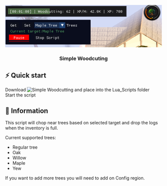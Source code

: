 <a name="readme-top"></a>
<div align="center">
  <img src="images/Basic WC.png" alt="wc">
  <h3 align="center">Simple Woodcuting</h3>
</div>

## ⚡️ Quick start

Download ![Simple Woodcutting](SimpleWoodcutting.lua) and place into the Lua_Scripts folder<br>
Start the script

## 📖 Information

This script will chop near trees based on selected target and drop the logs when the inventory is full.

Current supported trees:
- Regular tree
- Oak
- Willow
- Maple
- Yew

If you want to add more trees you will need to add on Config region.
